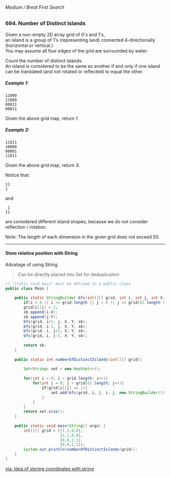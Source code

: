 ###### Medium / Breat First Search

### 694. Number of Distinct Islands
Given a non-empty 2D array grid of 0's and 1's,   
an island is a group of 1's (representing land) connected 4-directionally (horizontal or vertical.)   
You may assume all four edges of the grid are surrounded by water.

Count the number of distinct islands.   
An island is considered to be the same as another if and only if one island can be translated (and not rotated or reflected) to equal the other.  


##### Example 1:
```
11000  
11000  
00011  
00011  
```
Given the above grid map, return 1.  


##### Example 2:  
```
11011  
10000  
00001  
11011  
```
Given the above grid map, return 3.  


Notice that:  
```
11  
1  
```
and  
```
 1  
11 
```
are considered different island shapes, because we do not consider reflection / rotation.  

Note: The length of each dimension in the given grid does not exceed 50.

***

#### Store relative position with String

Advatage of using String
> Can be directly placed into Set for deduplicaiton

```java
// "static void main" must be defined in a public class.
public class Main {
    
    public static StringBuilder bfs(int[][] grid, int i, int j, int X, int Y, StringBuilder sb){
        if(i < 0 || i >= grid.length || j < 0 || j >= grid[0].length || grid[i][j] != 1) return sb;
        grid[i][j] = 2;
        sb.append(i-X);
        sb.append(j-Y);
        bfs(grid, i+1, j, X, Y, sb);
        bfs(grid, i-1, j, X, Y, sb);
        bfs(grid, i, j+1, X, Y, sb);
        bfs(grid, i, j-1, X, Y, sb);
        
        return sb;
    }
    
    public static int numberOfDistinctIslands(int[][] grid){
        
        Set<String> set = new HashSet<>();
        
        for(int i = 0; i < grid.length; i++){
            for(int j = 0; j < grid[0].length; j++){
                if(grid[i][j] == 1){
                    set.add(bfs(grid, i, j, i, j, new StringBuilder()).toString());
                }
            }
        }
        return set.size();
    }
    
    public static void main(String[] args) {
        int[][] grid = {{1,1,0,0},
                        {1,1,0,0},
                        {0,0,1,1},
                        {0,0,1,1}};
        System.out.println(numberOfDistinctIslands(grid));
    }
}
```
[via: Idea of storing coordinates with string](https://www.cnblogs.com/grandyang/p/7698778.html)
